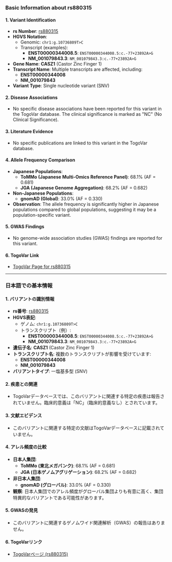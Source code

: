 ### Basic Information about rs880315

#### 1. **Variant Identification**
- **rs Number**: [rs880315](https://identifiers.org/dbsnp/rs880315)
- **HGVS Notation**:
  - Genomic: `chr1:g.10736809T>C`
  - Transcript (examples):
    - **ENST00000344008.5**: `ENST00000344008.5:c.-77+23892A>G`
    - **NM_001079843.3**: `NM_001079843.3:c.-77+23892A>G`
- **Gene Name**: **CASZ1** (Castor Zinc Finger 1)
- **Transcript Name**: Multiple transcripts are affected, including:
  - **ENST00000344008**
  - **NM_001079843**
- **Variant Type**: Single nucleotide variant (SNV)

#### 2. **Disease Associations**
- No specific disease associations have been reported for this variant in the TogoVar database. The clinical significance is marked as "NC" (No Clinical Significance).

#### 3. **Literature Evidence**
- No specific publications are linked to this variant in the TogoVar database.

#### 4. **Allele Frequency Comparison**
- **Japanese Populations**:
  - **ToMMo (Japanese Multi-Omics Reference Panel)**: 68.1% (AF = 0.681)
  - **JGA (Japanese Genome Aggregation)**: 68.2% (AF = 0.682)
- **Non-Japanese Populations**:
  - **gnomAD (Global)**: 33.0% (AF = 0.330)
- **Observation**: The allele frequency is significantly higher in Japanese populations compared to global populations, suggesting it may be a population-specific variant.

#### 5. **GWAS Findings**
- No genome-wide association studies (GWAS) findings are reported for this variant.

#### 6. **TogoVar Link**
- [TogoVar Page for rs880315](https://togovar.org/variant/tgv344062)

---

### 日本語での基本情報

#### 1. **バリアントの識別情報**
- **rs番号**: [rs880315](https://identifiers.org/dbsnp/rs880315)
- **HGVS表記**:
  - ゲノム: `chr1:g.10736809T>C`
  - トランスクリプト（例）:
    - **ENST00000344008.5**: `ENST00000344008.5:c.-77+23892A>G`
    - **NM_001079843.3**: `NM_001079843.3:c.-77+23892A>G`
- **遺伝子名**: **CASZ1** (Castor Zinc Finger 1)
- **トランスクリプト名**: 複数のトランスクリプトが影響を受けています:
  - **ENST00000344008**
  - **NM_001079843**
- **バリアントタイプ**: 一塩基多型 (SNV)

#### 2. **疾患との関連**
- TogoVarデータベースでは、このバリアントに関連する特定の疾患は報告されていません。臨床的意義は「NC」（臨床的意義なし）とされています。

#### 3. **文献エビデンス**
- このバリアントに関連する特定の文献はTogoVarデータベースに記載されていません。

#### 4. **アレル頻度の比較**
- **日本人集団**:
  - **ToMMo (東北メガバンク)**: 68.1% (AF = 0.681)
  - **JGA (日本ゲノムアグリゲーション)**: 68.2% (AF = 0.682)
- **非日本人集団**:
  - **gnomAD (グローバル)**: 33.0% (AF = 0.330)
- **観察**: 日本人集団でのアレル頻度がグローバル集団よりも有意に高く、集団特異的なバリアントである可能性があります。

#### 5. **GWASの発見**
- このバリアントに関連するゲノムワイド関連解析（GWAS）の報告はありません。

#### 6. **TogoVarリンク**
- [TogoVarページ (rs880315)](https://togovar.org/variant/tgv344062)